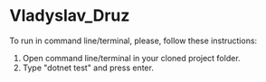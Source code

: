 # Vladyslav_Druz

To run in command line/terminal, please, follow these instructions:

1. Open command line/terminal in your cloned project folder.
2. Type "dotnet test" and press enter.
